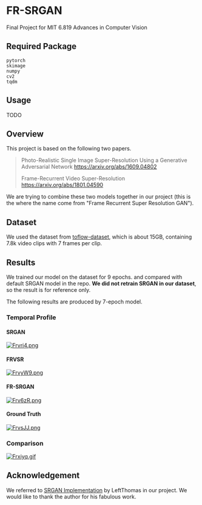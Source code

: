 # FR-SRGAN

Final Project for MIT 6.819 Advances in Computer Vision

## Required Package

```
pytorch
skimage
numpy
cv2
tqdm
```

## Usage

TODO

## Overview

This project is based on the following two papers.

> Photo-Realistic Single Image Super-Resolution Using a Generative Adversarial Network 
> https://arxiv.org/abs/1609.04802
>
> Frame-Recurrent Video Super-Resolution 
> https://arxiv.org/abs/1801.04590

We are trying to combine these two models together in our project (this is the where the name come from "Frame Recurrent Super Resolution GAN").

## Dataset

We used the dataset from [toflow-dataset](http://data.csail.mit.edu/tofu/testset/vimeo_test_clean.zip), which is about 15GB, containing 7.8k video clips with 7 frames per clip.

## Results

We trained our model on the dataset for 9 epochs. and compared with default SRGAN model in the repo. **We did not retrain SRGAN in our dataset**, so the result is for reference only.

The following results are produced by 7-epoch model. 

### Temporal Profile

#### SRGAN
[![Frvri4.png](https://s1.ax1x.com/2018/12/21/Frvri4.png)](https://imgchr.com/i/Frvri4)

#### FRVSR
[![FrvyW9.png](https://s1.ax1x.com/2018/12/21/FrvyW9.png)](https://imgchr.com/i/FrvyW9)

#### FR-SRGAN
[![Frv6zR.png](https://s1.ax1x.com/2018/12/21/Frv6zR.png)](https://imgchr.com/i/Frv6zR)

#### Ground Truth
[![FrvsJJ.png](https://s1.ax1x.com/2018/12/21/FrvsJJ.png)](https://imgchr.com/i/FrvsJJ)






### Comparison
[![Frxiyq.gif](https://s1.ax1x.com/2018/12/21/Frxiyq.gif)](https://imgchr.com/i/Frxiyq)

## Acknowledgement

We referred to [SRGAN Implementation](https://github.com/leftthomas/SRGAN) by LeftThomas in our project. We would like to thank the author for his fabulous work.
